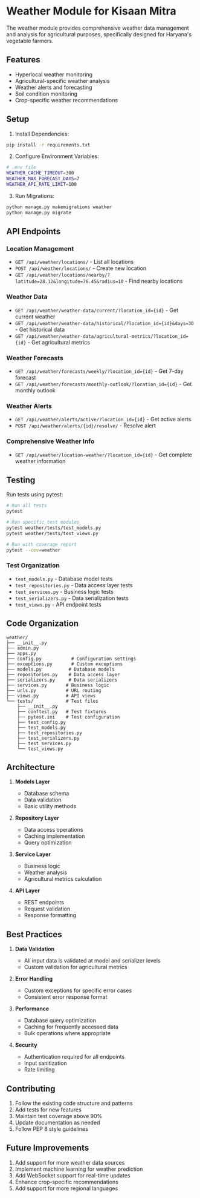# Weather Module for Kisaan Mitra

The weather module provides comprehensive weather data management and analysis for agricultural purposes, specifically designed for Haryana's vegetable farmers.

## Features

- Hyperlocal weather monitoring
- Agricultural-specific weather analysis
- Weather alerts and forecasting
- Soil condition monitoring
- Crop-specific weather recommendations

## Setup

1. Install Dependencies:
```bash
pip install -r requirements.txt
```

2. Configure Environment Variables:
```bash
# .env file
WEATHER_CACHE_TIMEOUT=300
WEATHER_MAX_FORECAST_DAYS=7
WEATHER_API_RATE_LIMIT=100
```

3. Run Migrations:
```bash
python manage.py makemigrations weather
python manage.py migrate
```

## API Endpoints

### Location Management
- `GET /api/weather/locations/` - List all locations
- `POST /api/weather/locations/` - Create new location
- `GET /api/weather/locations/nearby/?latitude=28.12&longitude=76.45&radius=10` - Find nearby locations

### Weather Data
- `GET /api/weather/weather-data/current/?location_id={id}` - Get current weather
- `GET /api/weather/weather-data/historical/?location_id={id}&days=30` - Get historical data
- `GET /api/weather/weather-data/agricultural-metrics/?location_id={id}` - Get agricultural metrics

### Weather Forecasts
- `GET /api/weather/forecasts/weekly/?location_id={id}` - Get 7-day forecast
- `GET /api/weather/forecasts/monthly-outlook/?location_id={id}` - Get monthly outlook

### Weather Alerts
- `GET /api/weather/alerts/active/?location_id={id}` - Get active alerts
- `POST /api/weather/alerts/{id}/resolve/` - Resolve alert

### Comprehensive Weather Info
- `GET /api/weather/location-weather/?location_id={id}` - Get complete weather information

## Testing

Run tests using pytest:
```bash
# Run all tests
pytest

# Run specific test modules
pytest weather/tests/test_models.py
pytest weather/tests/test_views.py

# Run with coverage report
pytest --cov=weather
```

### Test Organization

- `test_models.py` - Database model tests
- `test_repositories.py` - Data access layer tests
- `test_services.py` - Business logic tests
- `test_serializers.py` - Data serialization tests
- `test_views.py` - API endpoint tests

## Code Organization

```
weather/
├── __init__.py
├── admin.py
├── apps.py
├── config.py           # Configuration settings
├── exceptions.py       # Custom exceptions
├── models.py          # Database models
├── repositories.py    # Data access layer
├── serializers.py     # Data serializers
├── services.py       # Business logic
├── urls.py           # URL routing
├── views.py          # API views
└── tests/            # Test files
    ├── __init__.py
    ├── conftest.py   # Test fixtures
    ├── pytest.ini    # Test configuration
    ├── test_config.py
    ├── test_models.py
    ├── test_repositories.py
    ├── test_serializers.py
    ├── test_services.py
    └── test_views.py
```

## Architecture

1. **Models Layer**
   - Database schema
   - Data validation
   - Basic utility methods

2. **Repository Layer**
   - Data access operations
   - Caching implementation
   - Query optimization

3. **Service Layer**
   - Business logic
   - Weather analysis
   - Agricultural metrics calculation

4. **API Layer**
   - REST endpoints
   - Request validation
   - Response formatting

## Best Practices

1. **Data Validation**
   - All input data is validated at model and serializer levels
   - Custom validation for agricultural metrics

2. **Error Handling**
   - Custom exceptions for specific error cases
   - Consistent error response format

3. **Performance**
   - Database query optimization
   - Caching for frequently accessed data
   - Bulk operations where appropriate

4. **Security**
   - Authentication required for all endpoints
   - Input sanitization
   - Rate limiting

## Contributing

1. Follow the existing code structure and patterns
2. Add tests for new features
3. Maintain test coverage above 90%
4. Update documentation as needed
5. Follow PEP 8 style guidelines

## Future Improvements

1. Add support for more weather data sources
2. Implement machine learning for weather prediction
3. Add WebSocket support for real-time updates
4. Enhance crop-specific recommendations
5. Add support for more regional languages